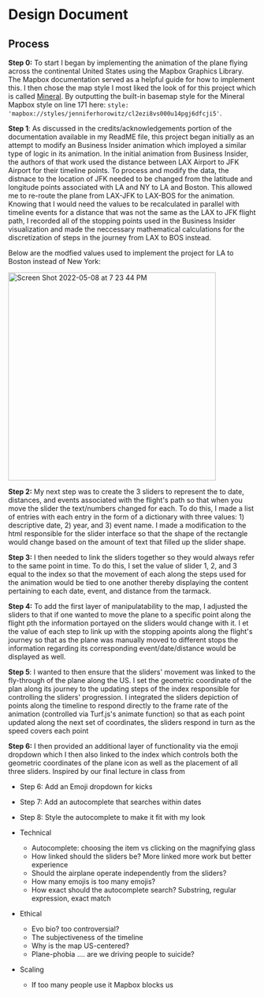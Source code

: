 # Design Document

## Process
  **Step 0:** To start I began by implementing the animation of the plane flying across the continental United States using the Mapbox Graphics Library.   The Mapbox documentation served as a helpful guide for how to implement this. I then chose the map style I most liked the look of for this project which is called [Mineral](https://api.mapbox.com/styles/v1/mapbox/cjtep62gq54l21frr1whf27ak.html?fresh=true&title=true&access_token=pk.eyJ1IjoibWFwYm94IiwiYSI6ImNpemc0YWlpNzAwcXUyd21ldDV6OWpxMGwifQ.A92RQZpwUgtGtCmdSE4-ow#5.34/48.306/6.527). By outputting the built-in basemap style for the Mineral Mapbox style on line 171 here: `style: 'mapbox://styles/jenniferhorowitz/cl2ezi8vs000u14pgj6dfcji5'`.
              
  **Step 1**: As discussed in the credits/acknowledgements portion of the documentation available in my ReadME file, this project began initially as an attempt to modify an Business Insider animation which imployed a similar type of logic in its animation. In the initial animation from Business Insider, the authors of that work used the distance between LAX Airport to JFK Airport for their timeline points. To process and modify the data, the distnace to the location of JFK needed to be changed from the latitude and longitude points associated with LA and NY to LA and Boston. This allowed me to re-route the plane from LAX-JFK to LAX-BOS for the animation. Knowing that I would need the values to be recalculated in parallel with timeline events for a distance that was not the same as the LAX to JFK flight path, I recorded all of the stopping points used in the Business Insider visualization and made the neccessary mathematical calculations for the discretization of steps in the journey from LAX to BOS instead. 
  
Below are the modfied values used to implement the project for LA to Boston instead of New York:

<img width="421" alt="Screen Shot 2022-05-08 at 7 23 44 PM" src="https://user-images.githubusercontent.com/66505479/167320143-26196cd6-1f6c-4916-b3f7-ebb175bdcd44.png">

  
  **Step 2:** My next step was to create the 3 sliders to represent the to date, distances, and events associated with the flight's path so that when you move the slider the text/numbers changed for each. To do this, I made a list of entries with each entry in the form of a dictionary with three values: 1) descriptive date, 2) year, and 3) event name. I made a modification to the html responsible for the slider interface so that the shape of the rectangle would change based on the amount of text that filled up the slider shape. 
  
  **Step 3:** I then needed to link the sliders together so they would always refer to the same point in time. To do this, I set the value of slider 1, 2, and 3 equal to the index so that the movement of each along the steps used for the animation would be tied to one another thereby displaying the content pertaining to each date, event, and distance from the tarmack. 
  
  **Step 4:** To add the first layer of manipulatability to the map, I adjusted the sliders to that if one wanted to move the plane to a specific point along the flight pth the information portayed on the sliders would change with it. I  et the value of each step to link up with the stopping apoints along the flight's journey so that as the plane was manually moved to different stops the information regarding its corresponding event/date/distance would be displayed as well. 
  
  **Step 5**: I wanted to then ensure that the sliders' movement was linked to the fly-through of the plane along the US. I set the geometric coordinate of the plan along its journey to the updating steps of the index responsible for controlling the sliders' progression. I integrated the sliders depiction of points along the timeline to respond directly to the frame rate of the animation (controlled via Turf.js's animate function) so that as each point updated along the next set of coordinates, the sliders respond in turn as the speed covers each point 
  
  **Step 6:** I then provided an additional layer of functionality via the emoji dropdown which I then also linked to the index which controls both the geometric coordinates of the plane icon as well as the placement of all three sliders. Inspired by our final lecture in class from 
  
  * Step 6: Add an Emoji dropdown for kicks
  * Step 7: Add an autocomplete that searches within dates
  * Step 8: Style the autocomplete to make it fit with my look

* Technical
  * Autocomplete: choosing the item vs clicking on the magnifying glass
  * How linked should the sliders be? More linked more work but better experience
  * Should the airplane operate independently from the sliders?
  * How many emojis is too many emojis?
  * How exact should the autocomplete search? Substring, regular expression, exact match

* Ethical
  * Evo bio? too controversial?
  * The subjectiveness of the timeline
  * Why is the map US-centered?
  * Plane-phobia .... are we driving people to suicide?

* Scaling
  * If too many people use it Mapbox blocks us
